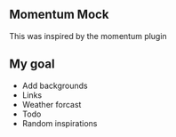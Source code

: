 ## Momentum Mock
This was inspired by the momentum plugin

## My goal
* Add backgrounds
* Links
* Weather forcast
* Todo
* Random inspirations
